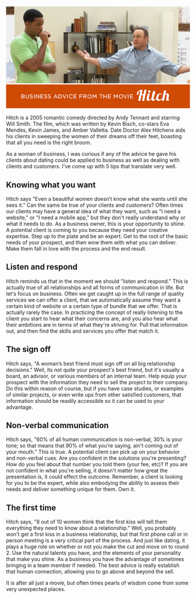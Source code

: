 ![img](assets/hitchmovie.jpg)

Hitch is a 2005 romantic comedy directed by Andy Tennant and starring Will Smith. The film, which was written by Kevin Bisch, co-stars Eva Mendes, Kevin James, and Amber Valletta. Date Doctor Alex Hitchens aids his clients in sweeping the women of their dreams off their feet, boasting that all you need is the right broom.

As a woman of business, I was curious if any of the advice he gave his clients about dating could be applied to business as well as dealing with clients and customers. I've come up with 5 tips that translate very well.


<h2>Knowing what you want</h2>

Hitch says "Even a beautiful women doesn’t know what she wants until she sees it." Can the same be true of your clients and customers? Often times our clients may have a general idea of what they want, such as "I need a website," or "I need a mobile app," but they don't really understand why or what it needs to do. As a business owner, this is your opportunity to shine. A potential client is coming to you because they need your creative expertise. Step up to the plate and be an expert. Get to the root of the basic needs of your prospect, and then wow them with what you can deliver. Make them fall in love with the process and the end result.

<h2>Listen and respond</h2>

Hitch reminds us that in the moment we should "listen and respond." This is actually true of all relationships and all forms of communication in life. But let's focus on business. Often we get caught up in the full range of quality services we can offer a client, that we automatically assume they want a certain kind of website or a certain type of bundle that we offer. That is actually rarely the case. In practicing the concept of really listening to the client you start to hear what their concerns are, and you also hear what their ambitions are in terms of what they're striving for. Pull that information out, and then find the skills and services you offer that match it.

<h2>The sign off</h2>

Hitch says, "A woman’s best friend must sign off on all big relationship decisions." Well, its not quite your prospect's best friend, but it's usually a board, an advisor, or various members of an internal team. Help equip your prospect with the information they need to sell the project to their company. Do this within reason of course, but if you have case studies, or examples of similar projects, or even write ups from other satisfied customers, that information should be readily accessible so it can be used to your advantage.

<h2>Non-verbal communication</h2>

Hitch says, "60% of all human communication is non-verbal, 30% is your tone; so that means that 90% of what you’re saying, ain’t coming out of your mouth." This is true. A potential client can pick up on your behavior and non-verbal cues. Are you confident in the solutions you're presenting? How do you feel about that number you told them (your fee, etc)? If you are not confident in what you're selling, it doesn't matter how great the presentation is, it could effect the outcome. Remember, a client is looking for you to be the expert, while also embodying the ability to assess their needs and deliver something unique for them. Own it.

<h2>The first time</h2>

Hitch says, "8 out of 10 women think that the first kiss will tell them everything they need to know about a relationship." Well, you probably won't get a first kiss in a business relationship, but that first phone call or in person meeting is a very critical part of the process. And just like dating, it plays a huge role on whether or not you make the cut and move on to round 2. Use the natural talents you have, and the elements of your personality that make you shine. As a business you have the advantage of sometimes bringing in a team member if needed. The best advice is really establish that human connection, allowing you to go above and beyond the sell.


It is after all just a movie, but often times pearls of wisdom come from some very unexpected places.